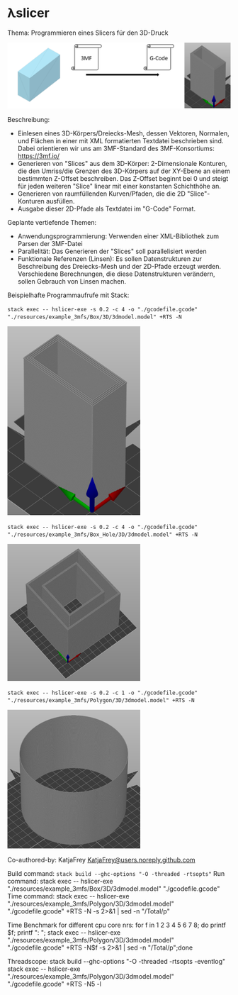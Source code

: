 # λslicer

Thema:
Programmieren eines Slicers für den 3D-Druck

<img src="resources/pictures/titlepage_aim.png" width="600">

Beschreibung:
- Einlesen eines 3D-Körpers/Dreiecks-Mesh, dessen Vektoren, Normalen, und Flächen in einer mit
  XML formatierten Textdatei beschrieben sind.
  Dabei orientieren wir uns am 3MF-Standard des 3MF-Konsortiums: https://3mf.io/
- Generieren von "Slices" aus dem 3D-Körper: 2-Dimensionale Konturen, die den Umriss/die Grenzen des
  3D-Körpers auf der XY-Ebene an einem bestimmten Z-Offset beschreiben.
  Das Z-Offset beginnt bei 0 und steigt für jeden weiteren "Slice" linear mit einer konstanten Schichthöhe an.
- Generieren von raumfüllenden Kurven/Pfaden, die die 2D "Slice"-Konturen ausfüllen.
- Ausgabe dieser 2D-Pfade als Textdatei im "G-Code" Format.

Geplante vertiefende Themen:
- Anwendungsprogrammierung: Verwenden einer XML-Bibliothek zum Parsen der 3MF-Datei
- Parallelität: Das Generieren der "Slices" soll parallelisiert werden
- Funktionale Referenzen (Linsen): Es sollen Datenstrukturen zur Beschreibung des Dreiecks-Mesh und der 2D-Pfade erzeugt werden.
  Verschiedene Berechnungen, die diese Datenstrukturen verändern, sollen Gebrauch von Linsen machen.

Beispielhafte Programmaufrufe mit Stack:

`stack exec -- hslicer-exe -s 0.2 -c 4 -o "./gcodefile.gcode" "./resources/example_3mfs/Box/3D/3dmodel.model" +RTS -N`

<img src="resources/pictures/Box_with_4offset.png" width="300">

`stack exec -- hslicer-exe -s 0.2 -c 4 -o "./gcodefile.gcode" "./resources/example_3mfs/Box_Hole/3D/3dmodel.model" +RTS -N`

<img src="resources/pictures/Box_Hole_with_4offset.png" width="300">

`stack exec -- hslicer-exe -s 0.2 -c 1 -o "./gcodefile.gcode" "./resources/example_3mfs/Polygon/3D/3dmodel.model" +RTS -N`

<img src="resources/pictures/Polygon_with_1offset.png" width="300">

Co-authored-by: KatjaFrey <KatjaFrey@users.noreply.github.com>

Build command: `stack build --ghc-options "-O -threaded -rtsopts"`
Run command: stack exec -- hslicer-exe "./resources/example_3mfs/Box/3D/3dmodel.model" "./gcodefile.gcode"
Time command: stack exec -- hslicer-exe "./resources/example_3mfs/Polygon/3D/3dmodel.model" "./gcodefile.gcode" +RTS -N -s 2>&1 | sed -n "/Total/p" 

Time Benchmark for different cpu core nrs:
for f in 1 2 3 4 5 6 7 8; do printf $f; printf ": "; stack exec -- hslicer-exe "./resources/example_3mfs/Polygon/3D/3dmodel.model" "./gcodefile.gcode" +RTS -N$f -s 2>&1 | sed -n "/Total/p";done

Threadscope:
stack build --ghc-options "-O -threaded -rtsopts -eventlog"
stack exec -- hslicer-exe "./resources/example_3mfs/Polygon/3D/3dmodel.model" "./gcodefile.gcode" +RTS -N5 -l